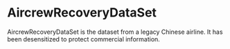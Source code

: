 # AircrewRecoveryDataSet
AircrewRecoveryDataSet is the dataset from a legacy Chinese airline. It has been desensitized to protect commercial  information.
